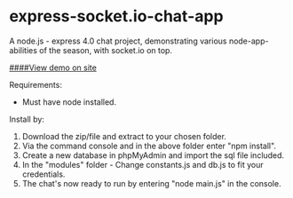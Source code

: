
# express-socket.io-chat-app
A node.js - express 4.0 chat project, demonstrating various node-app-abilities of the season, with socket.io on top.

[####View demo on site](https://iscotzan.github.io/express-socket.io-chat-app/ "Chat-Node-Express : Demo site")

Requirements:
- Must have node installed.

Install by:
1. Download the zip/file and extract to your chosen folder.
2. Via the command console and in the above folder enter "npm install". 
3. Create a new database in phpMyAdmin and import the sql file included.
4. In the "modules" folder - Change constants.js and db.js to fit your credentials.
5. The chat's now ready to run by entering "node main.js" in the console.
